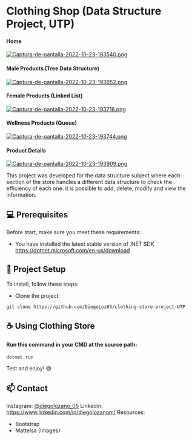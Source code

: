 # Clothing Shop (Data Structure Project, UTP)

#### Home
[![Captura-de-pantalla-2022-10-23-193540.png](https://i.postimg.cc/wxJ9CYHj/Captura-de-pantalla-2022-10-23-193540.png)](https://postimg.cc/V5fytTdx)

#### Male Products (Tree Data Structure)
[![Captura-de-pantalla-2022-10-23-193652.png](https://i.postimg.cc/Y24xk8y9/Captura-de-pantalla-2022-10-23-193652.png)](https://postimg.cc/Th6bJjxM)

#### Female Products (Linked List)
[![Captura-de-pantalla-2022-10-23-193716.png](https://i.postimg.cc/43d9PNDd/Captura-de-pantalla-2022-10-23-193716.png)](https://postimg.cc/MnCHKxK2)

#### Wellness Products (Queue)
[![Captura-de-pantalla-2022-10-23-193744.png](https://i.postimg.cc/DwmvYJwt/Captura-de-pantalla-2022-10-23-193744.png)](https://postimg.cc/VJQPJNMR)

#### Product Details
[![Captura-de-pantalla-2022-10-23-193909.png](https://i.postimg.cc/J4Gvfbjc/Captura-de-pantalla-2022-10-23-193909.png)](https://postimg.cc/hfR2xQyf)

This project was developed for the data structure subject where each section of the store handles a different data structure to check the efficiency of each one.
it is possible to add, delete, modify and view the information.

## 💻 Prerequisites

Before start, make sure you meet these requirements:

* You have installed the latest stable version of .NET SDK
<https://dotnet.microsoft.com/en-us/download>


## 🚀 Project Setup

To install, follow these steps:

* Clone the project:
```
git clone https://github.com/DiegoLoz65/clothing-store-project-UTP
```

## ☕ Using Clothing Store

#### Run this command in your CMD at the source path: 
```
dotnet run
```
Test and enjoy! 😅

## 📫 Contact

Instagram:  [@diegolozano_05](https://www.instagram.com/diegolozano_05/) 
Linkedin:  https://www.linkedin.com/in/diegolozanom/
Resources: 
* Bootstrap
* Mattelsa (Images)
